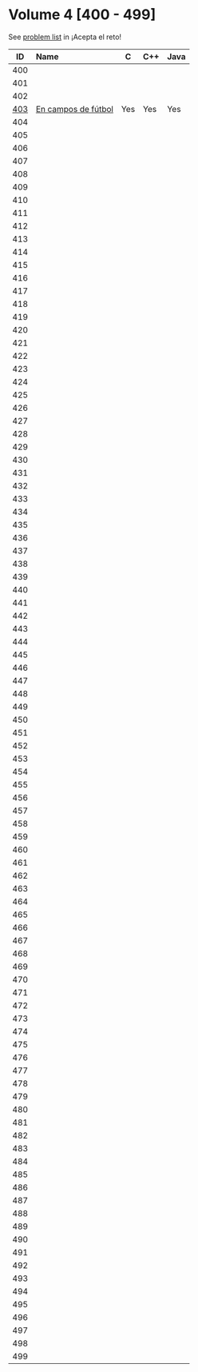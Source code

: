 # Volume 4 [400 - 499]

See [problem list](https://aceptaelreto.com/problems/volumes.php/?vol=106) in ¡Acepta el reto!

| ID  | Name | C | C++ | Java |
| :-: | :--- | - | --- | ---- |
| 400 |
| 401 |
| 402 |
| [403](/volumes/volume4/problem403) | [En campos de fútbol](/volumes/volume4/problem403) | Yes | Yes | Yes |
| 404 |
| 405 |
| 406 |
| 407 |
| 408 |
| 409 |
| 410 |
| 411 |
| 412 |
| 413 |
| 414 |
| 415 |
| 416 |
| 417 |
| 418 |
| 419 |
| 420 |
| 421 |
| 422 |
| 423 |
| 424 |
| 425 |
| 426 |
| 427 |
| 428 |
| 429 |
| 430 |
| 431 |
| 432 |
| 433 |
| 434 |
| 435 |
| 436 |
| 437 |
| 438 |
| 439 |
| 440 |
| 441 |
| 442 |
| 443 |
| 444 |
| 445 |
| 446 |
| 447 |
| 448 |
| 449 |
| 450 |
| 451 |
| 452 |
| 453 |
| 454 |
| 455 |
| 456 |
| 457 |
| 458 |
| 459 |
| 460 |
| 461 |
| 462 |
| 463 |
| 464 |
| 465 |
| 466 |
| 467 |
| 468 |
| 469 |
| 470 |
| 471 |
| 472 |
| 473 |
| 474 |
| 475 |
| 476 |
| 477 |
| 478 |
| 479 |
| 480 |
| 481 |
| 482 |
| 483 |
| 484 |
| 485 |
| 486 |
| 487 |
| 488 |
| 489 |
| 490 |
| 491 |
| 492 |
| 493 |
| 494 |
| 495 |
| 496 |
| 497 |
| 498 |
| 499 |
